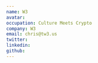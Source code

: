 ```yaml
---
name: W3
avatar: 
occupation: Culture Meets Crypto
company: W3
email: chris@tw3.us
twitter:
linkedin: 
github: 
---
```


